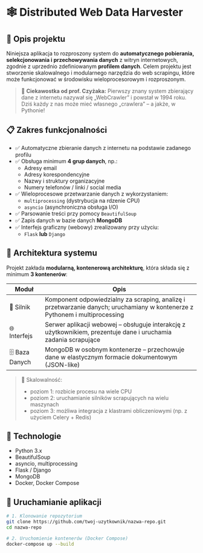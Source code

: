 # 🕸️ Distributed Web Data Harvester

## 📌 Opis projektu

Niniejsza aplikacja to rozproszony system do **automatycznego pobierania, selekcjonowania i przechowywania danych** z witryn internetowych, zgodnie z uprzednio zdefiniowanym **profilem danych**. Celem projektu jest stworzenie skalowalnego i modularnego narzędzia do web scrapingu, które może funkcjonować w środowisku wieloprocesorowym i rozproszonym.

> 🧠 **Ciekawostka od prof. Czyżaka:** Pierwszy znany system zbierający dane z internetu nazywał się „WebCrawler” i powstał w 1994 roku. Dziś każdy z nas może mieć własnego „crawlera” – a jakże, w Pythonie!

## 📋 Zakres funkcjonalności

- ✅ Automatyczne zbieranie danych z internetu na podstawie zadanego profilu
- ✅ Obsługa minimum **4 grup danych**, np.:
  - Adresy email
  - Adresy korespondencyjne
  - Nazwy i struktury organizacyjne
  - Numery telefonów / linki / social media
- ✅ Wieloprocesowe przetwarzanie danych z wykorzystaniem:
  - `multiprocessing` (dystrybucja na rdzenie CPU)
  - `asyncio` (asynchroniczna obsługa I/O)
- ✅ Parsowanie treści przy pomocy `BeautifulSoup`
- ✅ Zapis danych w bazie danych **MongoDB**
- ✅ Interfejs graficzny (webowy) zrealizowany przy użyciu:
  - `Flask` **lub** `Django`

## 🧱 Architektura systemu

Projekt zakłada **modularną, kontenerową architekturę**, która składa się z minimum **3 kontenerów**:

| Moduł             | Opis                                                           |
|------------------|----------------------------------------------------------------|
| 🧠 Silnik         | Komponent odpowiedzialny za scraping, analizę i przetwarzanie danych; uruchamiany w kontenerze z Pythonem i multiprocessing |
| 🌐 Interfejs      | Serwer aplikacji webowej – obsługuje interakcję z użytkownikiem, prezentuje dane i uruchamia zadania scrapujące |
| 🗄️ Baza Danych    | MongoDB w osobnym kontenerze – przechowuje dane w elastycznym formacie dokumentowym (JSON-like) |

> 🔧 Skalowalność:
> - poziom 1: rozbicie procesu na wiele CPU
> - poziom 2: uruchamianie silników scrapujących na wielu maszynach
> - poziom 3: możliwa integracja z klastrami obliczeniowymi (np. z użyciem Celery + Redis)

## 🧪 Technologie

- Python 3.x
- BeautifulSoup
- asyncio, multiprocessing
- Flask / Django
- MongoDB
- Docker, Docker Compose

## 🚀 Uruchamianie aplikacji

```bash
# 1. Klonowanie repozytorium
git clone https://github.com/twoj-uzytkownik/nazwa-repo.git
cd nazwa-repo

# 2. Uruchomienie kontenerów (Docker Compose)
docker-compose up --build
